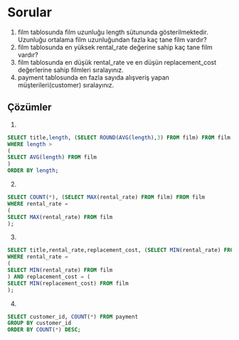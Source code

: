 # Sorular

1. film tablosunda film uzunluğu length sütununda gösterilmektedir. Uzunluğu ortalama film uzunluğundan fazla kaç tane film vardır?
2. film tablosunda en yüksek rental_rate değerine sahip kaç tane film vardır?
3. film tablosunda en düşük rental_rate ve en düşün replacement_cost değerlerine sahip filmleri sıralayınız.
4. payment tablosunda en fazla sayıda alışveriş yapan müşterileri(customer) sıralayınız.

## Çözümler

1.
```sql
SELECT title,length, (SELECT ROUND(AVG(length),3) FROM film) FROM film
WHERE length > 
(
SELECT AVG(length) FROM film
)
ORDER BY length;
```
2.
```sql
SELECT COUNT(*), (SELECT MAX(rental_rate) FROM film) FROM film
WHERE rental_rate = 
(
SELECT MAX(rental_rate) FROM film
);
```
3.
```sql
SELECT title,rental_rate,replacement_cost, (SELECT MIN(rental_rate) FROM film), (SELECT MIN(replacement_cost) FROM film) FROM film
WHERE rental_rate = 
(
SELECT MIN(rental_rate) FROM film
) AND replacement_cost = (
SELECT MIN(replacement_cost) FROM film
);
```
4.
```sql
SELECT customer_id, COUNT(*) FROM payment
GROUP BY customer_id
ORDER BY COUNT(*) DESC;
```

